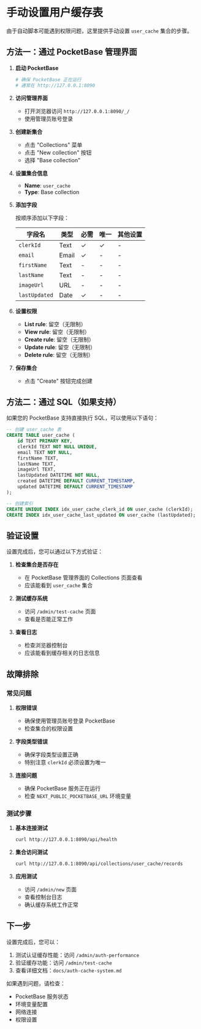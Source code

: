 # 手动设置用户缓存表

由于自动脚本可能遇到权限问题，这里提供手动设置 `user_cache` 集合的步骤。

## 方法一：通过 PocketBase 管理界面

1. **启动 PocketBase**
   ```bash
   # 确保 PocketBase 正在运行
   # 通常在 http://127.0.0.1:8090
   ```

2. **访问管理界面**
   - 打开浏览器访问 `http://127.0.0.1:8090/_/`
   - 使用管理员账号登录

3. **创建新集合**
   - 点击 "Collections" 菜单
   - 点击 "New collection" 按钮
   - 选择 "Base collection"

4. **设置集合信息**
   - **Name**: `user_cache`
   - **Type**: Base collection

5. **添加字段**
   
   按顺序添加以下字段：

   | 字段名 | 类型 | 必需 | 唯一 | 其他设置 |
   |--------|------|------|------|----------|
   | `clerkId` | Text | ✓ | ✓ | - |
   | `email` | Email | ✓ | - | - |
   | `firstName` | Text | - | - | - |
   | `lastName` | Text | - | - | - |
   | `imageUrl` | URL | - | - | - |
   | `lastUpdated` | Date | ✓ | - | - |

6. **设置权限**
   - **List rule**: 留空（无限制）
   - **View rule**: 留空（无限制）
   - **Create rule**: 留空（无限制）
   - **Update rule**: 留空（无限制）
   - **Delete rule**: 留空（无限制）

7. **保存集合**
   - 点击 "Create" 按钮完成创建

## 方法二：通过 SQL（如果支持）

如果您的 PocketBase 支持直接执行 SQL，可以使用以下语句：

```sql
-- 创建 user_cache 表
CREATE TABLE user_cache (
    id TEXT PRIMARY KEY,
    clerkId TEXT NOT NULL UNIQUE,
    email TEXT NOT NULL,
    firstName TEXT,
    lastName TEXT,
    imageUrl TEXT,
    lastUpdated DATETIME NOT NULL,
    created DATETIME DEFAULT CURRENT_TIMESTAMP,
    updated DATETIME DEFAULT CURRENT_TIMESTAMP
);

-- 创建索引
CREATE UNIQUE INDEX idx_user_cache_clerk_id ON user_cache (clerkId);
CREATE INDEX idx_user_cache_last_updated ON user_cache (lastUpdated);
```

## 验证设置

设置完成后，您可以通过以下方式验证：

1. **检查集合是否存在**
   - 在 PocketBase 管理界面的 Collections 页面查看
   - 应该能看到 `user_cache` 集合

2. **测试缓存系统**
   - 访问 `/admin/test-cache` 页面
   - 查看是否能正常工作

3. **查看日志**
   - 检查浏览器控制台
   - 应该能看到缓存相关的日志信息

## 故障排除

### 常见问题

1. **权限错误**
   - 确保使用管理员账号登录 PocketBase
   - 检查集合的权限设置

2. **字段类型错误**
   - 确保字段类型设置正确
   - 特别注意 `clerkId` 必须设置为唯一

3. **连接问题**
   - 确保 PocketBase 服务正在运行
   - 检查 `NEXT_PUBLIC_POCKETBASE_URL` 环境变量

### 测试步骤

1. **基本连接测试**
   ```bash
   curl http://127.0.0.1:8090/api/health
   ```

2. **集合访问测试**
   ```bash
   curl http://127.0.0.1:8090/api/collections/user_cache/records
   ```

3. **应用测试**
   - 访问 `/admin/new` 页面
   - 查看控制台日志
   - 确认缓存系统工作正常

## 下一步

设置完成后，您可以：

1. 测试认证缓存性能：访问 `/admin/auth-performance`
2. 验证缓存功能：访问 `/admin/test-cache`
3. 查看详细文档：`docs/auth-cache-system.md`

如果遇到问题，请检查：
- PocketBase 服务状态
- 环境变量配置
- 网络连接
- 权限设置
